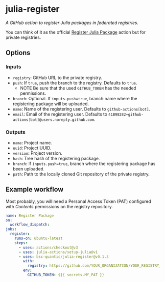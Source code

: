 # julia-register

_A GitHub action to register Julia packages in federated registries._

You can think of it as the official [Register Julia Package](https://github.com/marketplace/actions/register-julia-package) action but for private registries.

## Options

### Inputs

- `registry`: GitHub URL to the private registry.
- `push`: If `true`, push the branch to the registry. Defaults to `true`.
  - NOTE Be sure that the used `GITHUB_TOKEN` has the needed permissions.
- `branch`: Optional. If `inputs.push=true`, branch name where the registering package will be uploaded.
- `name`: Name of the registering user. Defaults to `github-actions[bot]`.
- `email`: Email of the registering user. Defaults to `41898282+github-actions[bot]@users.noreply.github.com`.

### Outputs

- `name`: Project name.
- `uuid`: Project UUID.
- `version`: Project version.
- `hash`: Tree hash of the registering package.
- `branch`: If `inputs.push=true`, branch where the registering package has been uploaded.
- `path`: Path to the locally cloned Git repository of the private registry.

## Example workflow

Most probably, you will need a Personal Access Token (PAT) configured with _Contents_ permissions on the registry repository.

```yaml
name: Register Package
on:
  workflow_dispatch:
jobs:
  register:
    runs-on: ubuntu-latest
    steps:
      - uses: actions/checkout@v3
      - uses: julia-actions/setup-julia@v1
      - uses: bsc-quantic/julia-register@v0.1.3
        with:
          registry: https://github.com/YOUR_ORGANIZATION/YOUR_REGISTRY_REPO
        env:
          GITHUB_TOKEN: ${{ secrets.MY_PAT }}
```
